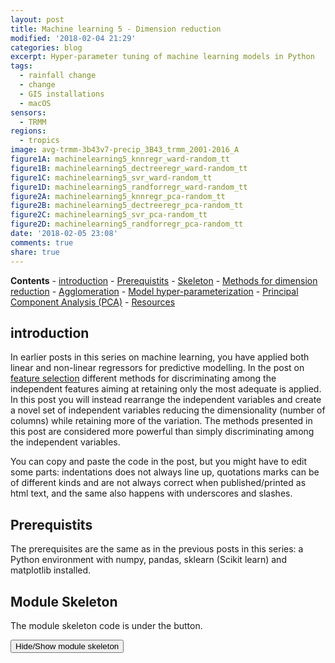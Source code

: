 ```yaml
---
layout: post
title: Machine learning 5 - Dimension reduction
modified: '2018-02-04 21:29'
categories: blog
excerpt: Hyper-parameter tuning of machine learning models in Python
tags:
  - rainfall change
  - change
  - GIS installations
  - macOS
sensors:
  - TRMM
regions:
  - tropics
image: avg-trmm-3b43v7-precip_3B43_trmm_2001-2016_A
figure1A: machinelearning5_knnregr_ward-random_tt
figure1B: machinelearning5_dectreeregr_ward-random_tt
figure1C: machinelearning5_svr_ward-random_tt
figure1D: machinelearning5_randforregr_ward-random_tt
figure2A: machinelearning5_knnregr_pca-random_tt
figure2B: machinelearning5_dectreeregr_pca-random_tt
figure2C: machinelearning5_svr_pca-random_tt
figure2D: machinelearning5_randforregr_pca-random_tt
date: '2018-02-05 23:08'
comments: true
share: true
---
```

<script src="https://karttur.github.io/common/assets/js/karttur/togglediv.js"></script>
**Contents**
	\- [introduction](#introduction)
	\- [Prerequistits](#prerequistits)
	\- [Skeleton](#module-skeleton)
	\- [Methods for dimension reduction](#methods-for-dimension-reduction)
		\- [Agglomeration](#agglomeration)
		\- [Model hyper-parameterization](#model-hyper-parameterization)
		\- [Principal Component Analysis (PCA)](#principal-component-analysis-pca)
	\- [Resources](#resources)

## introduction

In earlier posts in this series on machine learning, you have applied both linear and non-linear regressors for predictive modelling. In the post on [feature selection](../machinelearning-feature-selection/) different methods for discriminating among the independent features aiming at retaining only the most adequate is applied. In this post you will instead rearrange the independent variables and create a novel set of independent variables reducing the dimensionality (number of columns) while retaining more of the variation. The methods presented in this post are considered more powerful than simply discriminating among the independent variables.

You can copy and paste the code in the post, but you might have to edit some parts: indentations does not always line up, quotations marks can be of different kinds and are not always correct when published/printed as html text, and the same also happens with underscores and slashes.

## Prerequistits

The prerequisites are the same as in the previous posts in this series: a Python environment with numpy, pandas, sklearn (Scikit learn) and matplotlib installed.

## Module Skeleton

The module skeleton code is under the button.

<button id= "toggle01btn" onclick="hiddencode('toggle01')">Hide/Show module skeleton</button>
<div id="toggle01" style="display:none">
{% capture text-capture %}
{% raw %}
import numpy as np
import pandas as pd
from sklearn import model_selection
from sklearn import linear_model
from sklearn.neighbors import KNeighborsRegressor
from sklearn.tree import DecisionTreeRegressor
from sklearn.ensemble import RandomForestRegressor
from sklearn.svm import SVR
from sklearn.metrics import mean_squared_error, r2_score

import matplotlib
matplotlib.use('TkAgg')
from matplotlib import pyplot

class RegressionModels:
    '''Machinelearning using regression models
    '''
    def \_\_init\_\_(self, columns,target):
        '''creates an instance of RegressionModels
        '''
        self.columns = columns
        self.target = target
        #create an empty dictionary for features to be discarded by each model
        self.modelDiscardD = {}

    def ImportUrlDataset(self,url):    
        self.dataframe = pd.read_csv(url, delim_whitespace=True, names=self.columns)

    def ExtractDf(self,omitL):
        #extract the target column as y
        self.y = self.dataframe[target]
        #appeld the target to the list of features to be omitted
        omitL.append(self.target)
        #define the list of data to use
        self.columnsX = [item for item in self.dataframe.columns if item not in omitL]
        #extract the data columns as X
        self.X = self.dataframe[self.columnsX]

    def PlotRegr(self, obs, pred, title, color='black'):
        pyplot.xticks(())
        pyplot.yticks(())
        fig, ax = pyplot.subplots()
        ax.scatter(obs, pred, edgecolors=(0, 0, 0),  color=color)
        ax.plot([obs.min(), obs.max()], [obs.min(), obs.max()], 'k--', lw=3)
        ax.set_xlabel('Observations')
        ax.set_ylabel('Predictions')
        pyplot.title(title)
        pyplot.show()

    def ModelSelectSet(self,modD):
        self.models = []
        if 'OLS' in modD:
            self.models.append(('OLS', linear_model.LinearRegression(\*\*modD['OLS'])))
            self.modelDiscardD['OLS'] = []
        if 'TheilSen' in modD:
            self.models.append(('TheilSen', linear_model.TheilSenRegressor(\*\*modD['TheilSen'])))
            self.modelDiscardD['TheilSen'] = []
        if 'Huber' in modD:
            self.models.append(('Huber', linear_model.HuberRegressor(\*\*modD['Huber'])))
            self.modelDiscardD['Huber'] = []
        if 'KnnRegr' in modD:
            self.models.append(('KnnRegr', KNeighborsRegressor( \*\*modD['KnnRegr'])))
            self.modelDiscardD['KnnRegr'] = []
        if 'DecTreeRegr' in modD:
            self.models.append(('DecTreeRegr', DecisionTreeRegressor(\*\*modD['DecTreeRegr'])))
            self.modelDiscardD['DecTreeRegr'] = []
        if 'SVR' in modD:
            self.models.append(('SVR', SVR(\*\*modD['SVR'])))
            self.modelDiscardD['SVR'] = []
        if 'RandForRegr' in modD:
            self.models.append(('RandForRegr', RandomForestRegressor( \*\*modD['RandForRegr'])))
            self.modelDiscardD['RandForRegr'] = []

    def RegrModTrainTest(self, testsize=0.3, plot=True):
        #Split the data into training and test substes
        X_train, X_test, y_train, y_test = model_selection.train_test_split(self.X, self.y, test_size=testsize)
        #Loop over the defined models
        for m in self.models:
            #Retrieve the model name and the model itself
            name,mod = m
            #Remove the features listed in the modelDiscarD
            self.ExtractDf(self.modelDiscardD[name])
            #Fit the model
            mod.fit(X_train, y_train)
            #Predict the independent variable in the test subset
            predict = mod.predict(X_test)
            #Print out the model name
            print 'Model: %s' %(name)
            #Print out RMSE
            print("    Mean squared error: %.2f" \
                % mean_squared_error(y_test, predict))
            #Print explained variance score: 1 is perfect prediction
            print('    Variance score: %.2f' \
                % r2_score(y_test, predict))
            if plot:
                title = ('Model: %(mod)s; RMSE: %(rmse)2f; r2: %(r2)2f' \
                          % {'mod':name,'rmse':mean_squared_error(y_test, predict),'r2': r2_score(y_test, predict)} )
                self.PlotRegr(y_test, predict, title, color='green')

    def RegrModKFold(self,folds=10, plot=True):
        #set the kfold
        kfold = model_selection.KFold(n_splits=folds)
        for m in self.models:
            #Retrieve the model name and the model itself
            name,mod = m
            #Remove the features listed in the modelDiscarD
            self.ExtractDf(self.modelDiscardD[name])
            #cross_val_predict returns an array of the same size as `y` where each entry
            #is a prediction obtained by cross validation:
            predict = model_selection.cross_val_predict(mod, self.X, self.y, cv=kfold)
            #to retriece regressions scores, use cross_val_score
            scoring = 'r2'
            r2 = model_selection.cross_val_score(mod, self.X, self.y, cv=kfold, scoring=scoring)
            #The correlation coefficient
            #Print out the model name
            print 'Model: %s' %(name)
            #Print out correlation coefficients
            print('    Regression coefficients: \n', r2)    
            #Print out RMSE
            print("Mean squared error: %.2f" \
                  % mean_squared_error(self.y, predict))
            #Explained variance score: 1 is perfect prediction
            print('Variance score: %.2f' \
                % r2_score(self.y, predict))
            if plot:
                title = ('Model: %(mod)s; RMSE: %(rmse)2f; r2: %(r2)2f' \
                          % {'mod':name,'rmse':mean_squared_error(self.y, predict),'r2': r2_score(self.y, predict)} )
                self.PlotRegr(self.y, predict, title, color='blue')

    def RandomTuningParams(self,nFeatures):
        self.paramDist = {}
        # specify parameters and distributions to sample from
        for m in self.models:
            name,mod = m
            print ('name'), (name), (mod.get_params())
            if name == 'KnnRegr':
                self.paramDist[name] = {"n_neighbors": sp_randint(4, 12),
                              'leaf_size': sp_randint(10, 50),
                              'weights': ('uniform','distance'),
                              'p': (1,2),
                              'algorithm': ('auto','ball_tree', 'kd_tree', 'brute')}
            elif name =='DecTreeRegr':
                self.paramDist[name] = {"max_depth": [3, None],
                              "min_samples_split": sp_randint(2, 6),
                              "min_samples_leaf": sp_randint(1, 4)}
            elif name =='SVR':
                self.paramDist[name] = {"kernel": ['linear', 'rbf'],
                              "epsilon": (0.05, 0.1, 0.2),
                              "C": (1, 2, 5, 10)}
            elif name =='RandForRegr':
                self.paramDist[name] = {"max_depth": [3, None],
                              "n_estimators": sp_randint(10, 50),
                              "max_features": sp_randint(1, nFeatures),
                              "min_samples_split": sp_randint(2, 6),
                              "min_samples_leaf": sp_randint(1, 5),
                              "bootstrap": [True,False]}

    def RandomTuning(self, fraction=0.5, nIterSearch=6, n_top=3):
        #Randomized search
        for m in self.models:
            #Retrieve the model name and the model itself
            name,mod = m
            print name, self.paramDist[name]
            search = RandomizedSearchCV(mod, param_distributions=self.paramDist[name],
                                               n_iter=nIterSearch)
            X_train, X_test, y_train, y_test = model_selection.train_test_split(self.X, self.y, test_size=(1-fraction))
            search.fit(X_train, y_train)
            self.ReportSearch(search.cv_results_,n_top)
            #Retrieve the top ranked tuning
            best = np.flatnonzero(search.cv_results_['rank_test_score'] == 1)
            tunedModD=search.cv_results_['params'][best[0]]
            #Append any initial modD hyper-parameter definition
            for key in self.modD[name]:
                tunedModD[key] = self.modD[name][key]
            regmods.modD[name] = tunedModD

    def ReportModParams(self):
        print 'Model hyper-parameters:'
        for m in self.models:
            #Retrieve the model name and the model itself
            name,mod = m
            print ('    name'), (name), (mod.get_params())

if \_\_name\_\_ == ('\_\_main\_\_'):
    columns = ['CRIM', 'ZN', 'INDUS', 'CHAS', 'NOX', 'RM', 'AGE', 'DIS', 'RAD', 'TAX', 'PTRATIO', 'B', 'LSTAT', 'MEDV']
    target = 'MEDV'
    regmods = RegressionModels(columns, target)
    regmods.ImportUrlDataset('https://archive.ics.uci.edu/ml/machine-learning-databases/housing/housing.data')
```
{% endraw %}
{% endcapture %}
{% include widgets/toggle-code.html  toggle-text=text-capture  %}
</div>

## Methods for dimension reduction

This post covers two different methods for reducing the dimensions in the independent variables:

* Feature agglomeration
* Principle Component Analysis (PCA)

Import the required packages from Scikit learn.
```
from sklearn.cluster import FeatureAgglomeration
from sklearn.decomposition import PCA
```

For the feature agglomeration you are going to use a _pipeline_ approach for setting up a selection model, and then sending the model to the grid search module <span class='package'>GridSearchCV</span> that you used in the [previous post](../machinelearning-parameter-tuning/). For that you also need to import the Scikit learn modules for <span class='package'>BayesianRidge</span> (the model to use for agglomeration), <span class='package'>Pipeline</span> and <span class='package'>Memory</span>. And then you also need to import <span class='package'>GridSearchCV</span> and <span class='package'>RandomizedSearchCV</span>.

```
from sklearn.linear_model import BayesianRidge
from sklearn.pipeline import Pipeline
from sklearn.externals.joblib import Memory
from sklearn.model_selection import GridSearchCV
from sklearn.model_selection import RandomizedSearchCV
```

### Agglomeration

Agglomeration aims at reducing the dimensionality (number of columns) of the independent (_X_) data by merging features that show similar variation patterns. The clustering function in Scikit learn <span class='package'>FeatureAgglomeration</span> uses the Ward hierarchical cluster analysis, and clusters the original _X_ dimension to _n_clusters_. Add the function <span class='pydef'>WardClustering</span> to the <span class='pydef'>RegressionsModels</span> class.


```
    def WardClustering(self, nClusters):
        ward = FeatureAgglomeration(n_clusters=nClusters)
        #fit the clusters
        ward.fit(self.X, self.y)
        #print out the clustering
        print 'labels_', ward.labels_
        #Reset self.X
        self.X = ward.transform(self.X)
        #print the shape of reduced X data
        print 'Agglomerated X data shape:',self.X.shape
```

The function resets the class _X_ (_self.X_) variable, and all subsequent processing (regression modelling) will use the clustered data instead of the original data. Your models will then have fewer independent features to sieve through. The modelling will thus be faster, but with only a small loss in predictive power, and without redundancy among the independent features.

When calling the <span class='pydef'>WardClustering</span> function you have to give the number of clusters you want to merge the original into. To use the function, call it from the \_\_main\_\_ section.

```
    nClusters = 5
    regmods.WardClustering(nClusters)
    #Processes called after the clustering will use the clustered X dataset for modelling
    #Setup regressors to test
    regmods.modD['KnnRegr'] = {}
    regmods.modD['DecTreeRegr'] = {}
    regmods.modD['SVR'] = {}
    regmods.modD['RandForRegr'] = {}

    #Invoke the models
    regmods.ModelSelectSet()

    #set the random tuning parameters
    regmods.RandomTuningParams()
    #Run the tuning
    regmods.RandomTuning()
    #Reset the models with the tuned hyper-parameters
    regmods.ModelSelectSet()
    #Run the models
    regmods.RegrModTrainTest()
    regmods.RegrModKFold()   
```

With the \_\_main\_\_ section set as above the module:
* agglomerates the _X_ data to 5 clusters,
* sets up 4 regressors ('KnnRegr, 'DecTreeRegr', 'SVR' and 'RandForRegr'),
* uses a randomized tuning for setting the model hyper-paramters for each regressor, and
* test the predictive powers of each regressor using both train+test and cross validation.

It will take a while.

#### Tuning the number of clusters

In the section above we set an arbitrary number (5) defining the number of clusters that we wanted our dataset to be merged into. To tune an optimal number of clusters we could (manually) change the parameter _nClusters_ and check the result for each trial. But it would be much better to set up a process using a grid search evaluating different alternative agglomerations. In the [previous post](../machinelearning-paramter-tuning/) you used <span class='package'>GridSearchCV</span> for finding the best hyper-parameters.  <span class='package'>GridSearchCV</span> can also be used for identifying the optimal number of clusters. But you must set it up so that <span class='package'>GridSearchCV</span> has some _criterion_ on which to base the search for the optimal _nClusters_.

What is needed for tuning the optimal number of clusters is an estimator (regressor) that evaluates the effects of different _nClusters_. You thus need a process that:

* iteratively changes _nClusters_,
* agglomerates _X_ into _nClusters_ using <span class='pydef'>WardClustering</span>,
* sends the clustered _X_ dataset to an estimator, and
* evaluates the results from the estimator.

In Scikit learn this can be setup using a pipeline (<span class='package'>Pipeline</span>) and <span class='package'>GridSearchCV</span>. <span class='package'>Pipeline</span> defines the functions to link, and <span class='package'>GridSearchCV</span> defines the cluster sizes to test and iterates the process. The example below uses the the [Bayesian linear regressor](http://scikit-learn.org/stable/modules/generated/sklearn.linear_model.BayesianRidge.html) as the estimator, and is taken from a [Scikit learn page on Feature agglomeration](http://scikit-learn.org/stable/auto_examples/cluster/plot_feature_agglomeration_vs_univariate_selection.html).

```
    def TuneWardClustering(self, nClustersL, kfolds=2):
        print 'Cluster agglomereations to test',nClustersL
        cv = KFold(kfolds)  # cross-validation generator for model selection
        ridge = BayesianRidge()
        cachedir = tempfile.mkdtemp()
        mem = Memory(cachedir=cachedir)
        ward = FeatureAgglomeration(n_clusters=6, memory=mem)
        clf = Pipeline([('ward', ward), ('ridge', ridge)])
        # Select the optimal number of parcels with grid search
        clf = GridSearchCV(clf, {'ward__n_clusters': nClustersL}, n_jobs=1, cv=cv)
        clf.fit(self.X, self.y)  # set the best parameters
        print 'initial Clusters',iniClusters
        #report the top three results
        self.ReportSearch(clf.cv_results_,3)
        #rerun with the best cluster agglomeration result
        return (clf.best_params_['ward__n_clusters'])
```

The function <span class='pydef'>TuneWardClustering</span> requires a list (_nClustersL_) containing the sizes of the clusters you want to test (for example, to test clustering the X data to between 4 and 10 cluster, the list would be [4,5,6,7,8,9,10]). You can also set the number of folds (_kfolds_) to use in the cross validation. The function returns a single number, the number of clusters that resulted in the highest score of the _criterion_ used in <span class='package'>GridSearchCV</span>. If you do not set a _criterion_ the inbuilt default will be used.


You then also need to add the reporting function for the results of the pipeline clustering.
```
    def ReportSearch(self, results, n_top=3):
        for i in range(1, n_top + 1):
            candidates = np.flatnonzero(results['rank_test_score'] == i)
            for candidate in candidates:
                print("Model with rank: {0}".format(i))
                print("Mean validation score: {0:.3f} (std: {1:.3f})".format(
                      results['mean_test_score'][candidate],
                      results['std_test_score'][candidate]))
                print("Parameters: {0}".format(results['params'][candidate]))
                print("")
```

When running the module you can choose to explore the results, or you can just send the best clustering results (the returned parameter from <span class='pydef'>TuneWardClustering</span>) to the function <span class='pydef'>WardClustering</span>.

To test the agglomeration function for exploring the results of the feature agglomeration, update the \_\_main\_\_ section.

```
    #nClusters = 5
    #Agglomerate the X data
    nClustersL = [4,5,6,7,8,9,10,11]
    nClusters = regmods.TuneWardClustering(nClustersL)
    regmods.WardClustering(nClusters)
    '''
    #Processes called after the clustering will use the clustered X dataset for modelling
    #Setup regressors to test
    regmods.modD['KnnRegr'] = {}
    regmods.modD['DecTreeRegr'] = {}
    regmods.modD['SVR'] = {}
    regmods.modD['RandForRegr'] = {}

    #Invoke the models
    regmods.ModelSelectSet()

    #set the random tuning parameters
    regmods.RandomTuningParams()
    #Run the tuning
    regmods.RandomTuning()
    #Reset the models with the tuned hyper-parameters
    regmods.ModelSelectSet()
    #Run the models
    regmods.RegrModTrainTest()
    regmods.RegrModKFold()
    '''
```
If you kept the suggested parameters, the results should be that the best option is to use 6 clusters.
```
Model with rank: 1
Mean validation score: 0.441 (std: 0.100)
Parameters: {'ward__n_clusters': 6}

Model with rank: 2
Mean validation score: 0.435 (std: 0.029)
Parameters: {'ward__n_clusters': 9}

Model with rank: 3
Mean validation score: 0.415 (std: 0.075)
Parameters: {'ward__n_clusters': 7}
```

To run the models with the suggested number of clusters, just remove the commented section invoking the models (the triple quotations \'\'\'). The module then runs both the training+test model predictions <span class='pydef'>RegrModTrainTest</span>) and the folded cross validation predictions <span class='pydef'>RegrModKFold</span>). All models are tuned before actually running the predictions, hence it will take a while for the model formulations to finish and the first plot to appear.

<figure class="half">
	<a href="{{ site.commonurl }}/images/{{ site.data.images[page.figure1A].source }}"><img src="{{ site.commonurl }}/images/{{ site.data.images[page.figure1A].file }}" alt="image"></a>
  <a href="{{ site.commonurl }}/images/{{ site.data.images[page.figure1B].source }}"><img src="{{ site.commonurl }}/images/{{ site.data.images[page.figure1B].file }}" alt="image"></a>
  <a href="{{ site.commonurl }}/images/{{ site.data.images[page.figure1C].source }}"><img src="{{ site.commonurl }}/images/{{ site.data.images[page.figure1C].file }}" alt="image"></a>
  <a href="{{ site.commonurl }}/images/{{ site.data.images[page.figure1D].source }}"><img src="{{ site.commonurl }}/images/{{ site.data.images[page.figure1D].file }}" alt="image"></a>

  <figcaption>Comparison of predictions from various regressors after feature agglomeration (to 6 clusters) and randomized hyper-parameter tuning.</figcaption>
</figure>

### Principal Component Analysis (PCA)

PCA is a linear transformation that places a set of n-vectors (called eigen-vectors) sequentially oriented orthogonally with regard to previously defined vectors, while seeking an orientation that maximizes the explanation of the remaining variation. The maximum number of vectors that can be constructed equals the number of input features, whereafter all the variation in the original data is explained by the vectors. The information content decreases with each vector, and usually the 3 to 4 first components carry almost all information from the original dataset.

You already imported the <span class='pydef'>PCA</span> function from Scikit learn above, to implement the PCA dimension reduction add the function <span class='pydef'>PCAdecompose</span> to the <span class='pydef'>RegressionModels</span> class.
```
    def PCAdecompose(self, minExplainRatio=0, nComps=3 ):
        if minExplainRatio > 0:
            pca = PCA()
            pca.fit(self.X)
            print 'PCA explained ratios', pca.explained_variance_ratio_
            nComps = len([item for item in pca.explained_variance_ratio_ if item >= minExplainRatio])
            print 'accepted components: %(n)d' %{'n':nComps}
        pca = PCA(n_components=nComps)
        pca.fit(self.X)
        self.X = pca.transform(self.X)
        print 'PCA explained ratios', pca.explained_variance_ratio_
        print 'PCA X data shape:',self.X.shape
```

By default <span class='pydef'>PCAdecompose</span> reduces the input array to three principal components. Alternatively you can either set a threshold for the ratio of the total variation that a component  must explain to be accepted (_minExplainRatio_), or set the number of components to be constructed (_nComps_). For the latter to be used, you must set the former to zero (0). To run your regressors using eigen-vectors from PCA as the independent variables, just replace the agglomeration with PCA in the  \_\_main\_\_ section.
```
    '''
    #Agglomerate the X data
    nClustersL = [4,5,6,7,8,9,10,11]
    nFeatures = regmods.TuneWardClustering(nClustersL)
    regmods.WardClustering(nClusters)
    '''
    #Dimension reduction using PCA
    nFeatures = regmods.PCAdecompose() #default: produces 3 eigen-vectors
    #nFeatures = regmods.PCAdecompose(0.1) #produces all eigen-vectors that explain at least 10% of the total variation
    #nFeatures = regmods.PCAdecompose(0, 4) #produces 4 eigen-vectors

    #Setup regressors to test
    regmods.modD['KnnRegr'] = {}
    regmods.modD['DecTreeRegr'] = {}
    regmods.modD['SVR'] = {}
    regmods.modD['RandForRegr'] = {}

    #Invoke the models
    regmods.ModelSelectSet()

    #set the random tuning parameters
    regmods.RandomTuningParams(nFeatures)
    #Run the tuning
    regmods.RandomTuning()
    #Reset the models with the tuned hyper-parameters
    regmods.ModelSelectSet()
    #report model settings
    regmods.ReportModParams()
    #Run the models
    regmods.RegrModTrainTest()
    regmods.RegrModKFold()
```

<figure class="half">
	<a href="{{ site.commonurl }}/images/{{ site.data.images[page.figure2A].source }}"><img src="{{ site.commonurl }}/images/{{ site.data.images[page.figure2A].file }}" alt="image"></a>
  <a href="{{ site.commonurl }}/images/{{ site.data.images[page.figure2B].source }}"><img src="{{ site.commonurl }}/images/{{ site.data.images[page.figure2B].file }}" alt="image"></a>
  <a href="{{ site.commonurl }}/images/{{ site.data.images[page.figure2C].source }}"><img src="{{ site.commonurl }}/images/{{ site.data.images[page.figure2C].file }}" alt="image"></a>
  <a href="{{ site.commonurl }}/images/{{ site.data.images[page.figure2D].source }}"><img src="{{ site.commonurl }}/images/{{ site.data.images[page.figure2D].file }}" alt="image"></a>

  <figcaption>Comparison of predictions from various regressors after dimension reduction with PCA (3 eigen-vectors used as independent variable) and randomized hyper-parameter tuning.</figcaption>
</figure>

## Resources

[Unsupervised dimensionality reduction](http://scikit-learn.org/stable/modules/unsupervised_reduction.html), Scikit learn.

[FeatureAgglomeration](http://scikit-learn.org/stable/modules/generated/sklearn.cluster.FeatureAgglomeration.html), Scikit learn.

[Decomposing signals in components](http://scikit-learn.org/stable/modules/decomposition.html), Scikit learn.

[PCA](http://scikit-learn.org/stable/modules/generated/sklearn.decomposition.PCA.html), Scikit learn.
